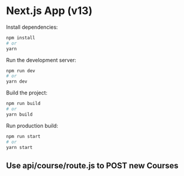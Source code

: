 # Next.js App (v13)

Install dependencies:
```bash
npm install
# or
yarn
```

Run the development server:
```bash
npm run dev
# or
yarn dev
```

Build the project:
```bash
npm run build
# or
yarn build
```

Run production build:
```bash
npm run start
# or
yarn start
```

## Use api/course/route.js to POST new Courses

